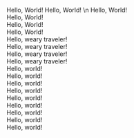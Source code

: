 Hello, World!
Hello, World! \n Hello, World!  
    Hello, World!  
    Hello, World!  
    Hello, World!  
    Hello, weary traveler!  
    Hello, weary traveler!  
    Hello, weary traveler!  
    Hello, weary traveler!  
    Hello, world!  
    Hello, world!  
    Hello, world!  
    Hello, world!  
    Hello, world!  
    Hello, world!  
    Hello, world!  
    Hello, world!  
    Hello, world!